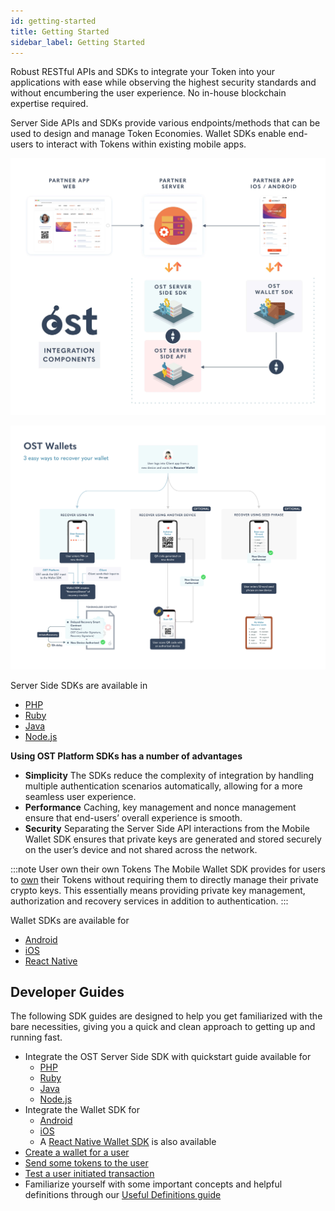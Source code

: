 ```yaml
---
id: getting-started
title: Getting Started
sidebar_label: Getting Started
---
```


Robust RESTful APIs and SDKs to integrate your Token into your applications with ease while observing the highest security standards and without encumbering the user experience. No in-house blockchain expertise required.

Server Side APIs and SDKs provide various endpoints/methods that can be used to design and manage Token Economies. Wallet SDKs enable end-users to interact with Tokens within existing mobile apps.

![platform-overview](/platform/docs/assets/Platform-Integrations.jpg)

![platform-overview](/platform/docs/assets/ost-wallet-recovery.jpg)

Server Side SDKs are available in 
* [PHP](/platform/docs/sdk/server-side-sdks/php/)
* [Ruby](/platform/docs/sdk/server-side-sdks/ruby/)
* [Java](/platform/docs/sdk/server-side-sdks/java/)
* [Node.js](/platform/docs/sdk/server-side-sdks/nodejs/)

**Using OST Platform SDKs has a number of advantages**
* **Simplicity** The SDKs reduce the complexity of integration by handling multiple authentication scenarios automatically, allowing for a more seamless user experience.
* **Performance** Caching, key management and nonce management ensure that end-users’ overall experience is smooth.
* **Security** Separating the Server Side API interactions from the Mobile Wallet SDK ensures that private keys are generated and stored securely on the user’s device and not shared across the network.

:::note User own their own Tokens
The Mobile Wallet SDK provides for users to <u>own</u> their Tokens without requiring them to directly manage their private crypto keys. This essentially means providing private key management, authorization and recovery services in addition to authentication.
:::
	
Wallet SDKs are available for 
* [Android](https://github.com/ostdotcom/ost-client-android-sdk)
* [iOS](https://github.com/ostdotcom/ost-client-ios-sdk)
* [React Native ](/platform/docs/sdk/mobile-wallet-sdks/react-native/)

## Developer Guides
The following SDK guides are designed to help you get familiarized with the bare necessities, giving you a quick and clean approach to getting up and running fast.

* Integrate the OST Server Side SDK with quickstart guide available for 
    * [PHP](/platform/docs/sdk/server-side-sdks/php/) 
    * [Ruby](/platform/docs/sdk/server-side-sdks/ruby/)
    * [Java](/platform/docs/sdk/server-side-sdks/java/)
    * [Node.js](/platform/docs/sdk/server-side-sdks/nodejs/)
* Integrate the Wallet SDK for 
    * [Android](/platform/docs/sdk/mobile-wallet-sdks/android/)
    * [iOS](/platform/docs/sdk/mobile-wallet-sdks/iOS)
    * A [React Native Wallet SDK](/platform/docs/sdk/mobile-wallet-sdks/react-native/) is also available
* [Create a wallet for a user](/platform/docs/guides/create-user-wallet/)
* [Send some tokens to the user](/platform/docs/guides/execute-transactions/#executing-company-to-user-transactions)
* [Test a user initiated transaction](/platform/docs/guides/execute-transactions/#executing-user-intiated-transactions-in-web)
* Familiarize yourself with some important concepts and helpful definitions through our [Useful Definitions guide](/platform/docs/definitions/)